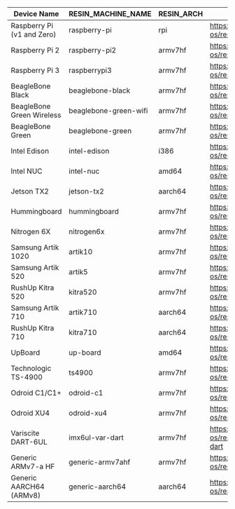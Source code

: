 Device Name | RESIN_MACHINE_NAME | RESIN_ARCH | GitHub
------------ | ------------- | ------------- | -------------
Raspberry Pi (v1 and Zero) | raspberry-pi | rpi | https://github.com/resin-os/resin-raspberrypi
Raspberry Pi 2 | raspberry-pi2 | armv7hf | https://github.com/resin-os/resin-raspberrypi
Raspberry Pi 3 | raspberrypi3 | armv7hf | https://github.com/resin-os/resin-raspberrypi
BeagleBone Black | beaglebone-black | armv7hf | https://github.com/resin-os/resin-beaglebone
BeagleBone Green Wireless | beaglebone-green-wifi | armv7hf | https://github.com/resin-os/resin-beaglebone
BeagleBone Green | beaglebone-green | armv7hf | https://github.com/resin-os/resin-beaglebone
Intel Edison | intel-edison | i386 | https://github.com/resin-os/resin-edison
Intel NUC | intel-nuc | amd64 | https://github.com/resin-os/resin-intel
Jetson TX2 | jetson-tx2 | aarch64 | https://github.com/resin-os/resin-jetson-tx2
Hummingboard | hummingboard | armv7hf | https://github.com/resin-os/resin-fsl-arm
Nitrogen 6X | nitrogen6x | armv7hf | https://github.com/resin-os/resin-fsl-arm
Samsung Artik 1020 | artik10 | armv7hf | https://github.com/resin-os/resin-artik
Samsung Artik 520 | artik5 | armv7hf | https://github.com/resin-os/resin-artik
RushUp Kitra 520 | kitra520 | armv7hf | https://github.com/resin-os/resin-artik
Samsung Artik 710 | artik710 | aarch64 | https://github.com/resin-os/resin-artik710
RushUp Kitra 710 | kitra710 | aarch64 | https://github.com/resin-os/resin-artik710
UpBoard | up-board | amd64 | https://github.com/resin-os/resin-up-board
Technologic TS-4900 | ts4900 | armv7hf | https://github.com/resin-os/resin-ts
Odroid C1/C1+ | odroid-c1 | armv7hf | https://github.com/resin-os/resin-odroid
Odroid XU4 | odroid-xu4 | armv7hf | https://github.com/resin-os/resin-odroid
Variscite DART-6UL | imx6ul-var-dart | armv7hf | https://github.com/resin-os/resin-imx6ul-var-dart
Generic ARMv7-a HF | generic-armv7ahf | armv7hf | https://github.com/resin-os/resin-generic
Generic AARCH64 (ARMv8) | generic-aarch64 | aarch64 | https://github.com/resin-os/resin-generic